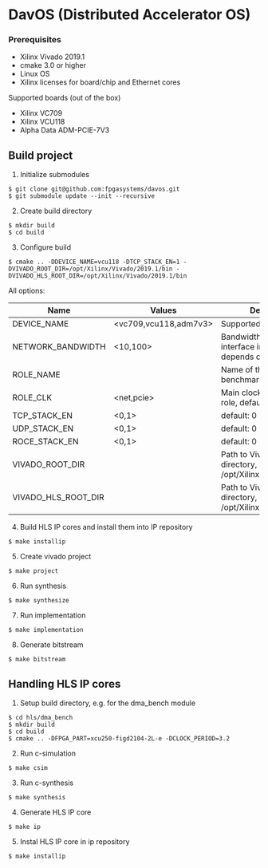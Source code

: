 # DavOS (Distributed Accelerator OS)


### Prerequisites
- Xilinx Vivado 2019.1
- cmake 3.0 or higher
- Linux OS
- Xilinx licenses for board/chip and Ethernet cores

Supported boards (out of the box)
- Xilinx VC709
- Xilinx VCU118
- Alpha Data ADM-PCIE-7V3


## Build project

1. Initialize submodules
```
$ git clone git@github.com:fpgasystems/davos.git
$ git submodule update --init --recursive
```

2. Create build directory
```
$ mkdir build
$ cd build
```

3. Configure build
```
$ cmake .. -DDEVICE_NAME=vcu118 -DTCP_STACK_EN=1 -DVIVADO_ROOT_DIR=/opt/Xilinx/Vivado/2019.1/bin -DVIVADO_HLS_ROOT_DIR=/opt/Xilinx/Vivado/2019.1/bin

```
All options:

| Name                  | Values                | Desription                                                              |
| --------------------- | --------------------- | ----------------------------------------------------------------------- |
| DEVICE_NAME           | <vc709,vcu118,adm7v3> | Supported devices                                                       |
| NETWORK_BANDWIDTH     | <10,100>              | Bandwidth of the Ethernet interface in Gbit/s, default depends on board |
| ROLE_NAME             | <name>                | Name of the role, default:. benchmark_role                              |
| ROLE_CLK              | <net,pcie>            | Main clock used for the role, default: net                              |
| TCP_STACK_EN          | <0,1>                 | default: 0                                                              |
| UDP_STACK_EN          | <0,1>                 | default: 0                                                              |
| ROCE_STACK_EN         | <0,1>                 | default: 0                                                              |
| VIVADO_ROOT_DIR       | <path>                | Path to Vivado HLS directory, e.g. /opt/Xilinx/Vivado/2019.1            |
| VIVADO_HLS_ROOT_DIR   | <path>                | Path to Vivado HLS directory, e.g. /opt/Xilinx/Vivado/2019.1            |


4. Build HLS IP cores and install them into IP repository
```
$ make installip
```

5. Create vivado project
```
$ make project
```

6. Run synthesis
```
$ make synthesize
```

7. Run implementation
```
$ make implementation
```

8. Generate bitstream
```
$ make bitstream
```



## Handling HLS IP cores

1. Setup build directory, e.g. for the dma_bench module

```
$ cd hls/dma_bench
$ mkdir build
$ cd build
$ cmake .. -DFPGA_PART=xcu250-figd2104-2L-e -DCLOCK_PERIOD=3.2
```

2. Run c-simulation
```
$ make csim
```

3. Run c-synthesis
```
$ make synthesis
```

4. Generate HLS IP core
```
$ make ip
```

5. Instal HLS IP core in ip repository
```
$ make installip
```
